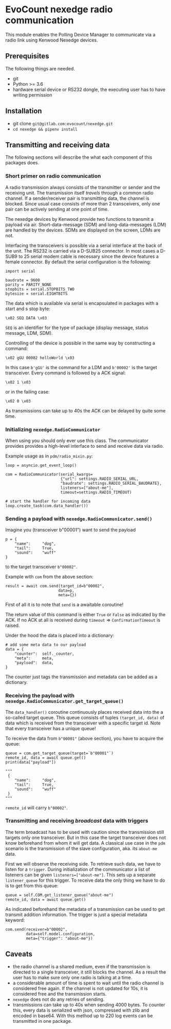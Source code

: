 # EvoCount nexedge radio communication
This module enables the Polling Device Manager to communicate via a radio link using Kenwood Nexedge devices.

## Prerequisites
The following things are needed.
* git
* Python >= 3.6
* hardware serial device or RS232 dongle, the executing user has to have writing permission

## Installation
* git clone `git@gitlab.com:evocount/nexedge.git`
* `cd nexedge && pipenv install`

## Transmitting and receiving data
The following sections will describe the what each component of this packages does.

### Short primer on radio communication
A radio transmission always consists of the transmitter or sender and the receiving unit.
The transmission itself _travels_ through a common radio channel.
If a sender/receiver pair is transmitting data, the channel is blocked.
Since usual case consists of more than 2 transceivers, only one pair can be actively sending at one point of time.

The nexedge devices by Kenwood provide two functions to transmit a payload via air.
Short-data-message (SDM) and long-data-messages (LDM) are handled by the devices.
SDMs are displayed on the screen, LDMs are not.

Interfacing the transceivers is possible via a serial interface at the back of the unit.
The RS232 is carried via a D-SUB25 connector.
In most cases a D-SUB9 to 25 serial modem cable is necessary since the device features a female connector.
By default the serial configuration is the following:
```angular2html
import serial

baudrate = 9600
parity = PARITY_NONE
stopbits = serial.STOPBITS_TWO
bytesize = serial.EIGHTBITS
```

The data which is available via serial is encapsulated in packages with a start and s stop byte:
```angular2html
\x02 SEQ DATA \x03
```
`SEQ` is an identifier for the type of package (display message, status message, LDM, SDM).

Controlling of the device is possible in the same way by constructing a command:
```angular2html
\x02 gGU 00002 helloWorld \x03
```
In this case `b'gGU'` is the command for a LDM and `b'00002'` is the target transceiver.
Every command is followed by a ACK signal:
```angular2html
\x02 1 \x03
```
or in the failing case:
```angular2html
\x02 0 \x03
```
As transmissions can take up to 40s the ACK can be delayed by quite some time.

### Initializing `nexedge.RadioCommunicator`
When using you should only ever use this class.
The communicator provides provides a high-level interface to send and receive data via radio.

Example usage as in `pdm/radio_mixin.py`:
```angular2html
loop = asyncio.get_event_loop()

com = RadioCommunicator(serial_kwargs=
                        {"url": settings.RADIO_SERIAL_URL,
                        "baudrate": settings.RADIO_SERIAL_BAUDRATE},
                        listeners=["about-me"],
                        timeout=settings.RADIO_TIMEOUT)

# start the handler for incoming data
loop.create_task(com.data_handler())
```

### Sending a payload with `nexedge.RadioCommunicator.send()`
Imagine you (transceiver b"00001") want to send the payload
```angular2html
p = {
    "name":     "dog",
    "tail":     True,
    "sound":    "wuff"
}
```
to the target transceiver `b"00002"`.

Example with `com` from the above section:
```angular2html
result = await com.send(target_id=b"00002",
                       data=p,
                       meta={})
```
First of all it is to note that `send` is a awaitable coroutine!

The return value of this command is either `True` or `False` as indicated by the ACK.
If no ACK at all is received during `timeout` => `ConfirmationTimeout` is raised.

Under the hood the data is placed into a dictionary:
```angular2html
# add some meta data to our payload
data = {
    "counter":  self._counter,
    "meta":     meta,
    "payload":  data,
}
```
The counter just tags the transmission and metadata can be added as a dictionary.

### Receiving the payload with `nexedge.RadioCommunicator.get_target_queue()`
The `data_handler()` coroutine continuously places received data into the a so-called target queue.
This queue consists of tuples `(target_id, data)` of data which is received from the transceiver with a specific target id.
Note that every transceiver has a unique queue!

To receive the data from `b"00001"` (above section), you have to acquire the queue:
```angular2html
queue = com.get_target_queue(target=`b"00001"`)
remote_id, data = await queue.get()
print(data["payload"])

"""
 {
    "name":     "dog",
    "tail":     True,
    "sound":    "wuff"
 }
"""
```
`remote_id` will carry `b"00002"`.

### Transmitting and receiving _broadcast_ data with triggers
The term broadcast has to be used with caution since the transmission still targets only one transceiver.
But in this case the target transceiver does not know beforehand from whom it will get data.
A classical use case in the `pdm` scenario is the transmission of the slave configuration, aka. its `about-me` data.

First we will observe the receiving side.
To retrieve such data, we have to listen for a `trigger`.
During initialization of the communicator a list of listeners can be given `listeners=["about-me"]`.
This sets up a separate `listener_queue` for this trigger.
To receive data the only thing we have to do is to get from this queue:
```angular2html
queue = self.COM.get_listener_queue("about-me")
remote_id, data = await queue.get()
```

As indicated beforehand the metadata of a transmission can be used to get transmit addition information.
The trigger is just a special metadata keyword:
```angular2html
com.send(receiver=b"00002",
         data=self.model.configuration,
         meta={"trigger": "about-me"})
```

## Caveats
* the radio channel is a shared medium, even if the transmission is directed to a single transceiver, it still blocks the channel.
As a result the user has to make sure only one radio is talking at a time.
* a considerable amount of time is spent to wait until the radio channel is considered free again. If the channel is not updated for 10s, it is considered free and the transmission starts.
* `nexedge` does not do any retries of sending.
* transmissions can take up to 40s when sending 4000 bytes. To counter this, every data is serialized with json, compressed with zlib and encoded in base64. With this method up to 220 log events can be transmitted in one package.

